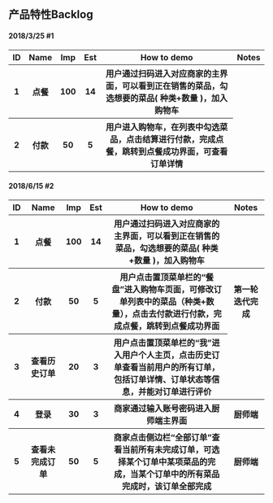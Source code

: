 ## 产品特性Backlog

#### 2018/3/25     #1
<table>
	<tr>
				<th>ID</th>
				<th>Name</th>
				<th>Imp</th>
				<th>Est</th>
				<th>How to demo</th>
				<th>Notes</th>
	</tr>
	<tr>
				<th>1</th>
				<th>点餐</th>
				<th>100</th>
				<th>14</th>
				<th>用户通过扫码进入对应商家的主界面，可以看到正在销售的菜品，勾选想要的菜品( 种类+数量 )，加入购物车</th>
				<th></th>
	</tr>
	<tr>
				<th>2</th>
				<th>付款</th>
				<th>50</th>
				<th>5</th>
				<th>用户进入购物车，在列表中勾选菜品，点击结算进行付款，完成点餐，跳转到点餐成功界面，可查看订单详情</th>
	</tr>
</table>

#### 2018/6/15     #2
<table>
	<tr>
				<th>ID</th>
				<th>Name</th>
				<th>Imp</th>
				<th>Est</th>
				<th>How to demo</th>
				<th>Notes</th>
	</tr>
	<tr>
				<th>1</th>
				<th>点餐</th>
				<th>100</th>
				<th>14</th>
				<th>用户通过扫码进入对应商家的主界面，可以看到正在销售的菜品，勾选想要的菜品( 种类+数量 )，加入购物车</th>
				<th></th>
	</tr>
	<tr>
				<th>2</th>
				<th>付款</th>
				<th>50</th>
				<th>5</th>
				<th>用户点击置顶菜单栏的“餐盘”进入购物车页面，可修改订单列表中的菜品（种类+数量），点击去付款进行付款，完成点餐，跳转到点餐成功界面</th>
				<th>第一轮迭代完成</th>
	</tr>
	<tr>
				<th>3</th>
				<th>查看历史订单</th>
				<th>20</th>
				<th>3</th>
				<th>用户点击置顶菜单栏的“我”进入用户个人主页，点击历史订单查看当前用户的所有订单，包括订单详情、订单状态等信息，并能对订单进行评价</th>
	</tr>
	<tr>
				<th>4</th>
				<th>登录</th>
				<th>30</th>
				<th>3</th>
				<th>商家通过输入账号密码进入厨师端主界面</th>
				<th>厨师端</th>
	</tr>
	<tr>
				<th>5</th>
				<th>查看未完成订单</th>
				<th>50</th>
				<th>5</th>
				<th>商家点击侧边栏“全部订单”查看当前所有未完成订单，可选择某个订单中某项菜品的完成，当某个订单中的所有菜品完成时，该订单全部完成</th>
				<th>厨师端</th>
	</tr>
</table>